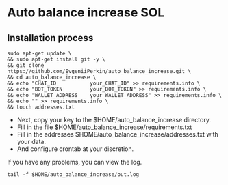 # Auto balance increase SOL

## Installation process
```
sudo apt-get update \
&& sudo apt-get install git -y \
&& git clone https://github.com/EvgeniiPerkin/auto_balance_increase.git \
&& cd auto_balance_increase \
&& echo "CHAT_ID           your_CHAT_ID" >> requirements.info \
&& echo "BOT_TOKEN         your_BOT_TOKEN" >> requirements.info \
&& echo "WALLET_ADDRESS    your_WALLET_ADDRESS" >> requirements.info \
&& echo "" >> requirements.info \
&& touch addresses.txt
```

* Next, copy your key to the $HOME/auto_balance_increase directory.
* Fill in the file $HOME/auto_balance_increase/requirements.txt
* Fill in the addresses $HOME/auto_balance_increase/addresses.txt with your data.
* And configure crontab at your discretion.

If you have any problems, you can view the log.
```
tail -f $HOME/auto_balance_increase/out.log
```